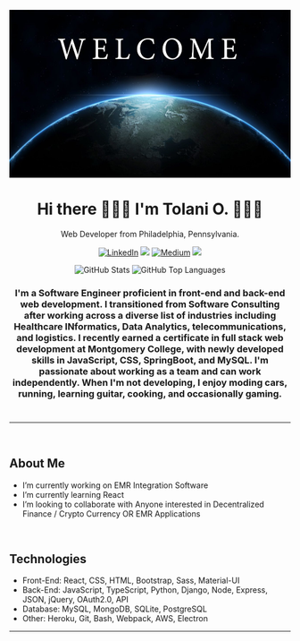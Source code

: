 <img align="center" src="welcome.webp" alt="welcome"
	title="welcome banner" width="1000" height="300" />

<h1 align="center">
  Hi there 🙋🏾‍♂️ I'm Tolani O. 👨🏾‍💻
</h1>

<p align="center">
  Web Developer from Philadelphia, Pennsylvania.
</p>

<p align="center"><a href="https://www.linkedin.com/in/TOyefule" target="_blank"><img alt="LinkedIn" src="https://img.shields.io/badge/linkedin-%230077B5.svg?&style=for-the-badge&logo=linkedin&logoColor=white" /></a> <a href="https://leetcode.com/TOyefule/"><img src="https://img.shields.io/badge/-LeetCode-FFA116?style=for-the-badge&logo=LeetCode&logoColor=black"></a> <a href="https://medium.com/@TOyefule" target="_blank"><img alt="Medium" src="https://img.shields.io/badge/medium-%2312100E.svg?&style=for-the-badge&logo=medium&logoColor=white" /></a> <a href="https://dev.to/toyefule"><img src="https://img.shields.io/badge/DEV.TO-%230A0A0A.svg?&style=for-the-badge&logo=dev-dot-to&logoColor=white"></a></p>

<div align="center">
	<img src="https://github-readme-stats.vercel.app/api?username=TOyefule&show_icons=true&theme=tokyonight&count_private=true" alt="GitHub Stats" align="top" height="180"/>
	<img src="https://github-readme-stats.vercel.app/api/top-langs/?username=TOyefule&theme=tokyonight&langs_count=8&layout=compact" alt="GitHub Top Languages" align="top" height="180"/>
</div>

	

<h3 align="center" style="margin-bottom:10px">I'm a Software Engineer proficient in front-end and back-end web development. I transitioned from Software Consulting after working across a diverse list of industries including Healthcare INformatics, Data Analytics, telecommunications, and logistics. I recently earned a certificate in full stack web development at Montgomery College, with newly developed skills in JavaScript, CSS, SpringBoot, and MySQL. I'm passionate about working as a team and can work independently. When I'm not developing, I enjoy moding cars, running, learning guitar, cooking, and occasionally gaming.</h4>
<div align="center">
<br>
</div>

<hr>

<br>

## About Me

<ul>
<li> I’m currently working on EMR Integration Software
<li> I’m currently learning React
<li> I’m looking to collaborate with Anyone interested in Decentralized Finance / Crypto Currency OR EMR Applications

</ul>


<br>

## Technologies

<ul>
<li>Front-End: React, CSS, HTML, Bootstrap, Sass, Material-UI</li>
<li>Back-End: JavaScript, TypeScript, Python, Django, Node, Express, JSON, jQuery, OAuth2.0, API</li>
<li>Database: MySQL, MongoDB, SQLite, PostgreSQL</li>
<li>Other: Heroku, Git, Bash, Webpack, AWS, Electron</li>
</ul>

<hr>


